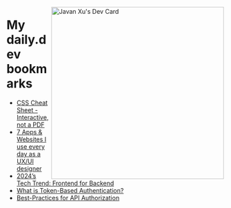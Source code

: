 
<a href="https://app.daily.dev/JavanXU"><img align="right" src="https://api.daily.dev/devcards/e45a150971844cd6959a94bb94e861ea.png?r=quw" width="400" alt="Javan Xu's Dev Card"/></a>

# My daily.dev bookmarks
<!-- daily.dev BOOKMARKS:START -->
- [CSS Cheat Sheet - Interactive, not a PDF](https://app.daily.dev/posts/fb8jSmx9X?utm_source=rss&utm_medium=bookmarks&utm_campaign=6ueXw3FRNQzpNtewCDbI6)
- [7 Apps &amp; Websites I use every day as a UX/UI designer](https://app.daily.dev/posts/RNULTzjdy?utm_source=rss&utm_medium=bookmarks&utm_campaign=6ueXw3FRNQzpNtewCDbI6)
- [2024’s Tech Trend: Frontend for Backend](https://app.daily.dev/posts/30xjAMAaH?utm_source=rss&utm_medium=bookmarks&utm_campaign=6ueXw3FRNQzpNtewCDbI6)
- [What is Token-Based Authentication?](https://app.daily.dev/posts/sU468ipiw?utm_source=rss&utm_medium=bookmarks&utm_campaign=6ueXw3FRNQzpNtewCDbI6)
- [Best-Practices for API Authorization](https://app.daily.dev/posts/SCN66Fitb?utm_source=rss&utm_medium=bookmarks&utm_campaign=6ueXw3FRNQzpNtewCDbI6)
<!-- daily.dev BOOKMARKS:END -->
